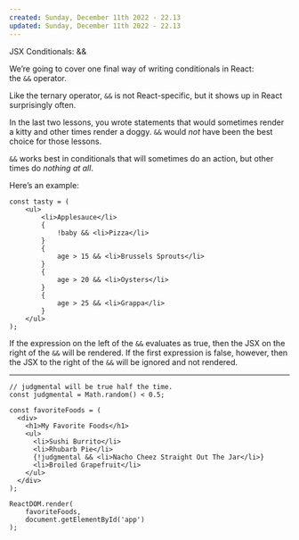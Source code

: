 ```yaml
---
created: Sunday, December 11th 2022 - 22.13
updated: Sunday, December 11th 2022 - 22.13
---
```

JSX Conditionals: &&

We’re going to cover one final way of writing conditionals in React: the `&&` operator.

Like the ternary operator, `&&` is not React-specific, but it shows up in React surprisingly often.

In the last two lessons, you wrote statements that would sometimes render a kitty and other times render a doggy. `&&` would _not_ have been the best choice for those lessons.

`&&` works best in conditionals that will sometimes do an action, but other times do _nothing at all_.

Here’s an example:

```JSX
const tasty = (
	<ul>
		<li>Applesauce</li>
		{
			!baby && <li>Pizza</li>
		}
		{
			age > 15 && <li>Brussels Sprouts</li>
		}
		{
			age > 20 && <li>Oysters</li>
		}
		{
			age > 25 && <li>Grappa</li>
		}
	</ul>
);
```

If the expression on the left of the `&&` evaluates as true, then the JSX on the right of the `&&` will be rendered. If the first expression is false, however, then the JSX to the right of the `&&` will be ignored and not rendered.

---

```JSX
// judgmental will be true half the time.
const judgmental = Math.random() < 0.5;

const favoriteFoods = (
  <div>
    <h1>My Favorite Foods</h1>
    <ul>
      <li>Sushi Burrito</li>
      <li>Rhubarb Pie</li>
      {!judgmental && <li>Nacho Cheez Straight Out The Jar</li>}
      <li>Broiled Grapefruit</li>
    </ul>
  </div>
);

ReactDOM.render(
	favoriteFoods, 
	document.getElementById('app')
);
```